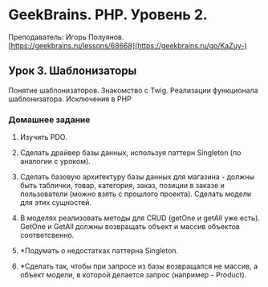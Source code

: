 # GeekBrains. PHP. Уровень 2.
Преподаватель: Игорь Полуянов.
<br>[https://geekbrains.ru/lessons/68668](https://geekbrains.ru/go/KaZuy-)

## Урок 3. Шаблонизаторы
Понятие шаблонизаторов. Знакомство с Twig. Реализации функционала шаблонизатора. Исключения в PHP

### Домашнее задание

1. Изучить PDO.

2. Сделать драйвер базы данных, используя паттерн Singleton (по аналогии с уроком).

3. Сделать базовую архитектуру базы данных для магазина - должны быть таблички, товар, категория, заказ, позиции в заказе и пользователи (можно взять с прошлого проекта). Сделать модели для этих сущностей.

5. В моделях реализовать методы для CRUD (getOne и getAll уже есть). GetOne и GetAll должны возвращать объект и массив объектов соответсвенно.

6. *Подумать о недостатках паттерна Singleton.

7. *Сделать так, чтобы при запросе из базы возвращался не массив, а объект модели, в которой делается запрос (например - Product).

